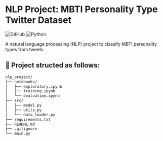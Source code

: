 # NLP Project: MBTI Personality Type Twitter Dataset

![GitHub](https://img.shields.io/github/license/OopsWrongCode/nlp_project)
![Python](https://img.shields.io/badge/python-3.8%2B-blue)

A natural language processing (NLP) project to classify MBTI personality types from tweets.

## 📁 Project structed as follows:

```bash
nlp_project/
├── notebooks/              
│   ├── exploratory.ipynb    
│   ├── training.ipynb     
│   └── evaluation.ipynb     
├── src/                    
│   ├── model.py           
│   ├── utils.py           
│   └── data_loader.py      
├── requirements.txt         
├── README.md                
├── .gitignore          
└── main.py                